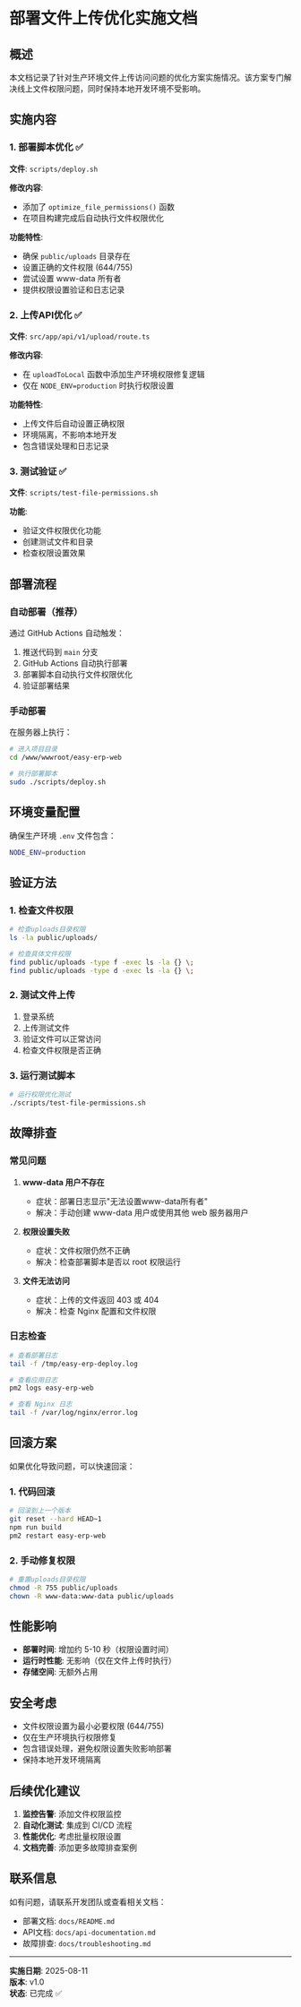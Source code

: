 # 部署文件上传优化实施文档

## 概述

本文档记录了针对生产环境文件上传访问问题的优化方案实施情况。该方案专门解决线上文件权限问题，同时保持本地开发环境不受影响。

## 实施内容

### 1. 部署脚本优化 ✅

**文件**: `scripts/deploy.sh`

**修改内容**:
- 添加了 `optimize_file_permissions()` 函数
- 在项目构建完成后自动执行文件权限优化

**功能特性**:
- 确保 `public/uploads` 目录存在
- 设置正确的文件权限 (644/755)
- 尝试设置 www-data 所有者
- 提供权限设置验证和日志记录

### 2. 上传API优化 ✅

**文件**: `src/app/api/v1/upload/route.ts`

**修改内容**:
- 在 `uploadToLocal` 函数中添加生产环境权限修复逻辑
- 仅在 `NODE_ENV=production` 时执行权限设置

**功能特性**:
- 上传文件后自动设置正确权限
- 环境隔离，不影响本地开发
- 包含错误处理和日志记录

### 3. 测试验证 ✅

**文件**: `scripts/test-file-permissions.sh`

**功能**:
- 验证文件权限优化功能
- 创建测试文件和目录
- 检查权限设置效果

## 部署流程

### 自动部署（推荐）

通过 GitHub Actions 自动触发：

1. 推送代码到 `main` 分支
2. GitHub Actions 自动执行部署
3. 部署脚本自动执行文件权限优化
4. 验证部署结果

### 手动部署

在服务器上执行：

```bash
# 进入项目目录
cd /www/wwwroot/easy-erp-web

# 执行部署脚本
sudo ./scripts/deploy.sh
```

## 环境变量配置

确保生产环境 `.env` 文件包含：

```bash
NODE_ENV=production
```

## 验证方法

### 1. 检查文件权限

```bash
# 检查uploads目录权限
ls -la public/uploads/

# 检查具体文件权限
find public/uploads -type f -exec ls -la {} \;
find public/uploads -type d -exec ls -la {} \;
```

### 2. 测试文件上传

1. 登录系统
2. 上传测试文件
3. 验证文件可以正常访问
4. 检查文件权限是否正确

### 3. 运行测试脚本

```bash
# 运行权限优化测试
./scripts/test-file-permissions.sh
```

## 故障排查

### 常见问题

1. **www-data 用户不存在**
   - 症状：部署日志显示"无法设置www-data所有者"
   - 解决：手动创建 www-data 用户或使用其他 web 服务器用户

2. **权限设置失败**
   - 症状：文件权限仍然不正确
   - 解决：检查部署脚本是否以 root 权限运行

3. **文件无法访问**
   - 症状：上传的文件返回 403 或 404
   - 解决：检查 Nginx 配置和文件权限

### 日志检查

```bash
# 查看部署日志
tail -f /tmp/easy-erp-deploy.log

# 查看应用日志
pm2 logs easy-erp-web

# 查看 Nginx 日志
tail -f /var/log/nginx/error.log
```

## 回滚方案

如果优化导致问题，可以快速回滚：

### 1. 代码回滚

```bash
# 回滚到上一个版本
git reset --hard HEAD~1
npm run build
pm2 restart easy-erp-web
```

### 2. 手动修复权限

```bash
# 重置uploads目录权限
chmod -R 755 public/uploads
chown -R www-data:www-data public/uploads
```

## 性能影响

- **部署时间**: 增加约 5-10 秒（权限设置时间）
- **运行时性能**: 无影响（仅在文件上传时执行）
- **存储空间**: 无额外占用

## 安全考虑

- 文件权限设置为最小必要权限 (644/755)
- 仅在生产环境执行权限修复
- 包含错误处理，避免权限设置失败影响部署
- 保持本地开发环境隔离

## 后续优化建议

1. **监控告警**: 添加文件权限监控
2. **自动化测试**: 集成到 CI/CD 流程
3. **性能优化**: 考虑批量权限设置
4. **文档完善**: 添加更多故障排查案例

## 联系信息

如有问题，请联系开发团队或查看相关文档：
- 部署文档: `docs/README.md`
- API文档: `docs/api-documentation.md`
- 故障排查: `docs/troubleshooting.md`

---

**实施日期**: 2025-08-11  
**版本**: v1.0  
**状态**: 已完成 ✅
